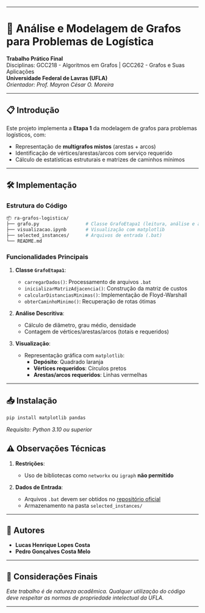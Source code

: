 
---

# 🚛 Análise e Modelagem de Grafos para Problemas de Logística

**Trabalho Prático Final**  
Disciplinas: GCC218 - Algoritmos em Grafos | GCC262 - Grafos e Suas Aplicações  
**Universidade Federal de Lavras (UFLA)**  
*Orientador: Prof. Mayron César O. Moreira*

---

## 📋 Introdução

Este projeto implementa a **Etapa 1** da modelagem de grafos para problemas logísticos, com:

- Representação de **multigrafos mistos** (arestas + arcos)
- Identificação de vértices/arestas/arcos com serviço requerido
- Cálculo de estatísticas estruturais e matrizes de caminhos mínimos

---

## 🛠️ Implementação

### Estrutura do Código

```bash
📦 ra-grafos-logistica/
├── grafo.py                 # Classe GrafoEtapa1 (leitura, análise e armazenamento)
├── visualizacao.ipynb       # Visualização com matplotlib
├── selected_instances/      # Arquivos de entrada (.bat)
└── README.md
```

### Funcionalidades Principais

1. **Classe `GrafoEtapa1`**:
   - `carregarDados()`: Processamento de arquivos `.bat`
   - `inicializarMatrizAdjacencia()`: Construção da matriz de custos
   - `calcularDistanciasMinimas()`: Implementação de Floyd-Warshall
   - `obterCaminhoMinimo()`: Recuperação de rotas ótimas

2. **Análise Descritiva**:
   - Cálculo de diâmetro, grau médio, densidade
   - Contagem de vértices/arestas/arcos (totais e requeridos)

3. **Visualização**:
   - Representação gráfica com `matplotlib`:
     - **Depósito**: Quadrado laranja
     - **Vértices requeridos**: Círculos pretos
     - **Arestas/arcos requeridos**: Linhas vermelhas

---

## 📥 Instalação

```bash
pip install matplotlib pandas
```

*Requisito: Python 3.10 ou superior*

## ⚠️ Observações Técnicas

1. **Restrições**:
   - Uso de bibliotecas como `networkx` ou `igraph` **não permitido**

2. **Dados de Entrada**:
   - Arquivos `.bat` devem ser obtidos no [repositório oficial](https://drive.google.com/file/d/1hlBu7L8OBqrwkVRRlFrVOTvBWKnqITxz/view?usp=drive_link)
   - Armazenamento na pasta `selected_instances/`

---

## 👥 Autores

- **Lucas Henrique Lopes Costa**  
- **Pedro Gonçalves Costa Melo**

---

## 📌 Considerações Finais

*Este trabalho é de natureza acadêmica. Qualquer utilização do código deve respeitar as normas de propriedade intelectual da UFLA.*

---
